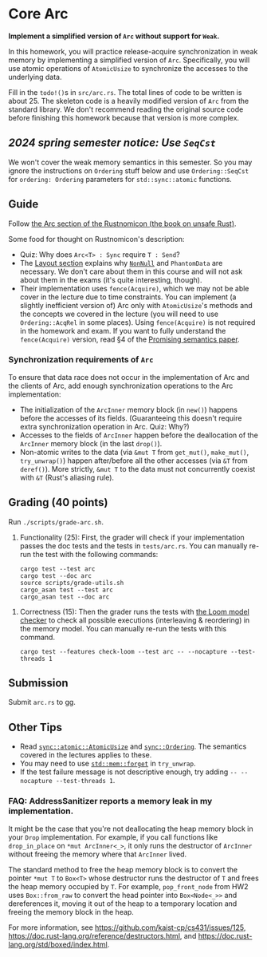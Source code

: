 # Core Arc
**Implement a simplified version of `Arc` without support for `Weak`.**

In this homework, you will practice release-acquire synchronization in weak memory
by implementing a simplified version of `Arc`.
Specifically, you will use atomic operations of `AtomicUsize`
to synchronize the accesses to the underlying data.

Fill in the `todo!()`s in `src/arc.rs`.
The total lines of code to be written is about 25.
The skeleton code is a heavily modified version of `Arc` from the standard library.
We don't recommend reading the original source code before finishing this homework
because that version is more complex.

## ***2024 spring semester notice: Use `SeqCst`***
We won't cover the weak memory semantics in this semester.
So you may ignore the instructions on `Ordering` stuff below and
use `Ordering::SeqCst` for `ordering: Ordering` parameters for `std::sync::atomic` functions.

## Guide

Follow [the Arc section of the Rustnomicon (the book on unsafe Rust)][nomicon-arc].

Some food for thought on Rustnomicon's description:
* Quiz: Why does `Arc<T> : Sync` require `T : Send`?
* The [Layout section](https://doc.rust-lang.org/nomicon/arc-mutex/arc-layout.html) explains
  why [`NonNull`](https://doc.rust-lang.org/std/ptr/struct.NonNull.html) and `PhantomData` are necessary.
  We don't care about them in this course and will not ask about them in the exams
  (it's quite interesting, though).
* Their implementation uses `fence(Acquire)`, which we may not be able cover in the lecture due to time constraints.
  You can implement (a slightly inefficient version of) Arc only with `AtomicUsize`'s methods and the concepts we covered in the lecture
  (you will need to use `Ordering::AcqRel` in some places).
  Using `fence(Acquire)` is not required in the homework and exam.
  If you want to fully understand the `fence(Acquire)` version,
  read §4 of the [Promising semantics paper](https://sf.snu.ac.kr/publications/promising.pdf).


### Synchronization requirements of `Arc`

To ensure that data race does not occur in the implementation of Arc and the clients of Arc,
add enough synchronization operations to the Arc implementation:
* The initialization of the `ArcInner` memory block (in `new()`) happens before the accesses of its fields.
  (Guaranteeing this doesn't require extra synchronization operation in Arc. Quiz: Why?)
* Accesses to the fields of `ArcInner` happen before the deallocation of the `ArcInner` memory block (in the last `drop()`).
* Non-atomic writes to the data (via `&mut T` from `get_mut()`, `make_mut()`, `try_unwrap()`) happen after/before all the other accesses (via `&T` from `deref()`).
  More strictly, `&mut T` to the data must not concurrently coexist with `&T` (Rust's aliasing rule).


<!-- ## Grading (50 points) -->
## Grading (40 points)
Run `./scripts/grade-arc.sh`.

1. Functionality (25):
   First, the grader will check if
   your implementation passes the doc tests and the tests in `tests/arc.rs`.
   You can manually re-run the test with the following commands:
    ```
    cargo test --test arc
    cargo test --doc arc
    source scripts/grade-utils.sh
    cargo_asan test --test arc
    cargo_asan test --doc arc
    ```
<!-- 1. Correctness (25): -->
1. Correctness (15):
   Then the grader runs the tests with
   [the Loom model checker](https://github.com/tokio-rs/loom)
   to check all possible executions (interleaving & reordering) in the memory model.
   <!--
   If your code doesn't pass these tests,
   then you need to add more synchronization operations or
   fix the memory ordering of them.
   -->
   You can manually re-run the tests with this command.
    ```
    cargo test --features check-loom --test arc -- --nocapture --test-threads 1
    ```
<!--
1. Efficiency:
   Make sure that you don't use `SeqCst` ordering.
   No points will be given if your solution contains `SeqCst`.
   We will not check if your implementation is optimal in terms of synchronization,
   but we encourage you to find the minimal set of synchronization operations.
-->


## Submission
Submit `arc.rs` to gg.


## Other Tips
* Read
  [`sync::atomic::AtomicUsize`](https://doc.rust-lang.org/std/sync/atomic/struct.AtomicUsize.html) and
  [`sync::Ordering`](https://doc.rust-lang.org/std/sync/atomic/enum.Ordering.html).
  The semantics covered in the lectures applies to these.
* You may need to use
  [`std::mem::forget`](https://doc.rust-lang.org/std/mem/fn.forget.html)
  in `try_unwrap`.
* If the test failure message is not descriptive enough,
  try adding `-- --nocapture --test-threads 1`.

### FAQ: AddressSanitizer reports a memory leak in my implementation.
It might be the case that
you're not deallocating the heap memory block in your `Drop` implementation.
For example, if you call functions like `drop_in_place` on `*mut ArcInner<_>`,
it only runs the destructor of `ArcInner`
without freeing the memory where that `ArcInner` lived.

The standard method to free the heap memory block is to convert the pointer
`*mut T` to `Box<T>` whose destructor runs the destructor of `T` and frees the
heap memory occupied by `T`.
For example, `pop_front_node` from HW2 uses `Box::from_raw` to convert the head
pointer into `Box<Node<_>>` and dereferences it,
moving it out of the heap to a temporary location and freeing the memory block in the heap.

For more information, see
<https://github.com/kaist-cp/cs431/issues/125>,
<https://doc.rust-lang.org/reference/destructors.html>, and
<https://doc.rust-lang.org/std/boxed/index.html>.


[nomicon-arc]: https://doc.rust-lang.org/nomicon/arc-mutex/arc.html
[ORC11]: https://plv.mpi-sws.org/rustbelt/rbrlx/
